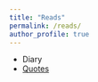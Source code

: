 ```yaml
---
title: "Reads"
permalink: /reads/
author_profile: true
---
```



* Diary <br>
* <a href="https://iparaj.github.io/files/quotes.pdf" target="_blank" rel="noopener noreferrer">Quotes</a>